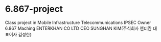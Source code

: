# 6.867-project 
Class project in Mobile Infrastructure Telecommunications IPSEC Owner 6.867 Maching ENTERKHAN CO LTD CEO SUNGHAN KIM(주식회사 엔터칸 대표이사 김성한)
 
